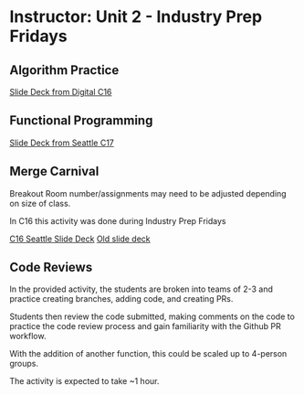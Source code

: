 # Instructor: Unit 2 - Industry Prep Fridays

## Algorithm Practice

[Slide Deck from Digital C16](https://docs.google.com/presentation/d/17OYlN3X-8Qb0sCCXaK6tocSxlqfu5Ja5B71LC4_h6ew/edit#slide=id.gf70082f279_0_307)

## Functional Programming

[Slide Deck from Seattle C17](https://docs.google.com/presentation/d/1TB3gsDp_jWLRuUgZVl8b_Wxo3wKUSRYP937aEkiPHlI/edit?usp=sharing)

## Merge Carnival

Breakout Room number/assignments may need to be adjusted depending on size of class.

In C16 this activity was done during Industry Prep Fridays

[C16 Seattle Slide Deck](https://docs.google.com/presentation/d/1fUCekcHwEOUXeijI1l5rS8AgfUlLoOK-1UV9DxA_WoU/edit#slide=id.geec9359a67_0_333)
[Old slide deck](https://docs.google.com/presentation/d/15OFyyoNJevzk7IpdZCP6VwMLju0MVS2pv0qeETLOa6Q/edit?usp=sharing)

## Code Reviews

In the provided activity, the students are broken into teams of 2-3 and practice creating branches, adding code, and creating PRs.

Students then review the code submitted, making comments on the code to practice the code review process and gain familiarity with the Github PR workflow.

With the addition of another function, this could be scaled up to 4-person groups.  

The activity is expected to take ~1 hour.
